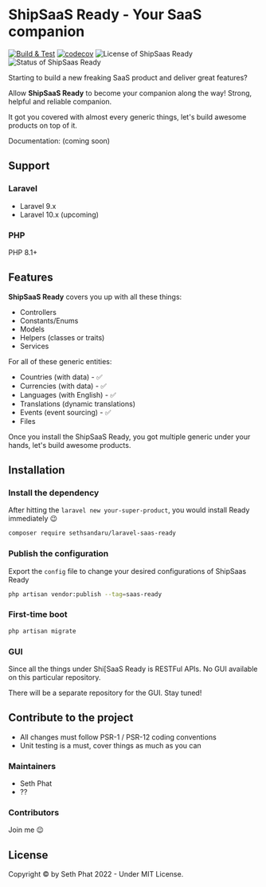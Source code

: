 # ShipSaaS Ready - Your SaaS companion

[![Build & Test](https://github.com/shipsaas/ready/actions/workflows/build.yml/badge.svg)](https://github.com/shipsaas/ready/actions/workflows/build.yml)
[![codecov](https://codecov.io/gh/shipsaas/ready/branch/main/graph/badge.svg?token=9GZ7DKTBIJ)](https://codecov.io/gh/shipsaas/ready)
![License of ShipSaas Ready](https://img.shields.io/github/license/shipsaas/ready)
![Status of ShipSaas Ready](https://img.shields.io/badge/Status-WIP%2FIn--development-yellow)

Starting to build a new freaking SaaS product and deliver great features? 

Allow **ShipSaaS Ready** to become your companion along the way! Strong, helpful and reliable companion.

It got you covered with almost every generic things, let's build awesome products on top of it.

Documentation: (coming soon)

## Support

### Laravel
- Laravel 9.x
- Laravel 10.x (upcoming)

### PHP
PHP 8.1+

## Features

**ShipSaaS Ready** covers you up with all these things:

- Controllers
- Constants/Enums
- Models
- Helpers (classes or traits)
- Services

For all of these generic entities:

- Countries (with data) - ✅
- Currencies (with data) - ✅
- Languages (with English) - ✅
- Translations (dynamic translations)
- Events (event sourcing) - ✅
- Files

Once you install the ShipSaaS Ready, you got multiple generic under your hands, let's build awesome products.

## Installation

### Install the dependency

After hitting the `laravel new your-super-product`, you would install Ready immediately :wink:

```bash
composer require sethsandaru/laravel-saas-ready
```

### Publish the configuration

Export the `config` file to change your desired configurations of ShipSaas Ready

```bash
php artisan vendor:publish --tag=saas-ready
```

### First-time boot

```bash
php artisan migrate
```

### GUI

Since all the things under Shi[SaaS Ready is RESTFul APIs. No GUI available on this particular repository.

There will be a separate repository for the GUI. Stay tuned!

## Contribute to the project

- All changes must follow PSR-1 / PSR-12 coding conventions
- Unit testing is a must, cover things as much as you can

### Maintainers

- Seth Phat
- ??

### Contributors

Join me :wink:

## License

Copyright &copy; by Seth Phat 2022 - Under MIT License.
